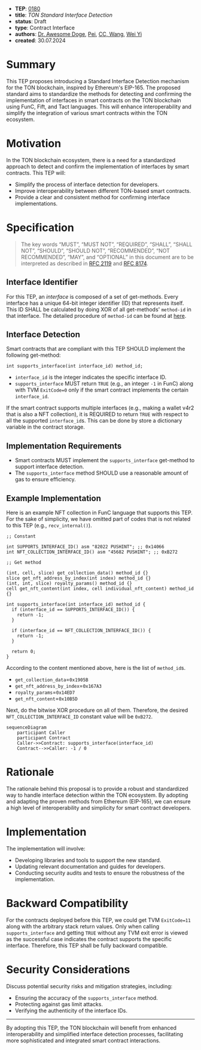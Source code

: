 - **TEP**: [0180](https://github.com/ton-blockchain/TEPs/pull/0180)
- **title**: *TON Standard Interface Detection*
- **status**: Draft
- **type**: Contract Interface
- **authors**: [Dr. Awesome Doge](https://github.com/hacker-volodya), [Pei](p@tonx.tg), [CC, Wang](https://github.com/a2468834), [Wei Yi](https://github.com/WeiYiChiuAtTonfura)
- **created**: 30.07.2024

# Summary
This TEP proposes introducing a Standard Interface Detection mechanism for the TON blockchain, inspired by Ethereum's EIP-165. The proposed standard aims to standardize the methods for detecting and confirming the implementation of interfaces in smart contracts on the TON blockchain using FunC, Fift, and Tact languages. This will enhance interoperability and simplify the integration of various smart contracts within the TON ecosystem.

# Motivation
In the TON blockchain ecosystem, there is a need for a standardized approach to detect and confirm the implementation of interfaces by smart contracts. This TEP will:
- Simplify the process of interface detection for developers.
- Improve interoperability between different TON-based smart contracts.
- Provide a clear and consistent method for confirming interface implementations.

# Specification

> The key words “MUST”, “MUST NOT”, “REQUIRED”, “SHALL”, “SHALL NOT”, “SHOULD”, “SHOULD NOT”, “RECOMMENDED”, “NOT RECOMMENDED”, “MAY”, and “OPTIONAL” in this document are to be interpreted as described in [RFC 2119](https://www.ietf.org/rfc/rfc2119.html) and [RFC 8174](https://www.ietf.org/rfc/rfc8174.html).

## Interface Identifier

For this TEP, an *interface* is composed of a set of get-methods. Every interface has a unique 64-bit integer identifier (ID) that represents itself. This ID SHALL be calculated by doing XOR of all get-methods' `method-id` in that interface. The detailed procedure of `method-id` can be found at [here](https://github.com/ton-blockchain/ton/blob/db505f45b2f3a4f6469e0cbb55a3fc3ffcef59c5/lite-client/lite-client.cpp#L1228-L1234).

## Interface Detection
Smart contracts that are compliant with this TEP SHOULD implement the following get-method:

```func
int supports_interface(int interface_id) method_id;
```

- `interface_id` is the integer indicates the specific interface ID.
- `supports_interface` MUST return `TRUE` (e.g., an integer `-1` in FunC) along with TVM `ExitCode=0` only if the smart contract implements the certain `interface_id`.

If the smart contract supports multiple interfaces (e.g., making a wallet v4r2 that is also a NFT collection), it is REQUIRED to return `TRUE` with respect to all the supported `interface_id`s. This can be done by store a dictionary variable in the contract storage.

## Implementation Requirements
- Smart contracts MUST implement the `supports_interface` get-method to support interface detection.
- The `supports_interface` method SHOULD use a reasonable amount of gas to ensure efficiency.

## Example Implementation

Here is an example NFT collection in FunC language that supports this TEP. For the sake of simplicity, we have omitted part of codes that is not related to this TEP (e.g., `recv_internal()`).

```func
;; Constant

int SUPPORTS_INTERFACE_ID() asm "82022 PUSHINT"; ;; 0x14066
int NFT_COLLECTION_INTERFACE_ID() asm "45682 PUSHINT"; ;; 0xB272

;; Get method

(int, cell, slice) get_collection_data() method_id {}
slice get_nft_address_by_index(int index) method_id {}
(int, int, slice) royalty_params() method_id {}
cell get_nft_content(int index, cell individual_nft_content) method_id {}

int supports_interface(int interface_id) method_id {
  if (interface_id == SUPPORTS_INTERFACE_ID()) {
    return -1;
  }

  if (interface_id == NFT_COLLECTION_INTERFACE_ID()) {
    return -1;
  }

  return 0;
}
```

According to the content mentioned above, here is the list of `method_id`s.
- `get_collection_data`=`0x1905B`
- `get_nft_address_by_index`=`0x167A3`
- `royalty_params`=`0x14ED7`
- `get_nft_content`=`0x10B5D`

Next, do the bitwise XOR procedure on all of them. Therefore, the desired `NFT_COLLECTION_INTERFACE_ID` constant value will be `0xB272`.


```mermaid
sequenceDiagram
    participant Caller
    participant Contract
    Caller->>Contract: supports_interface(interface_id)
    Contract-->>Caller: -1 / 0
```

# Rationale
The rationale behind this proposal is to provide a robust and standardized way to handle interface detection within the TON ecosystem. By adopting and adapting the proven methods from Ethereum (EIP-165), we can ensure a high level of interoperability and simplicity for smart contract developers.

# Implementation
The implementation will involve:
- Developing libraries and tools to support the new standard.
- Updating relevant documentation and guides for developers.
- Conducting security audits and tests to ensure the robustness of the implementation.

# Backward Compatibility
For the contracts deployed before this TEP, we could get TVM `ExitCode=11` along with the arbitrary stack return values. Only when calling `supports_interface` and getting `TRUE` without any TVM exit error is viewed as the successful case indicates the contract supports the specific interface. Therefore, this TEP shall be fully backward compatible.

# Security Considerations
Discuss potential security risks and mitigation strategies, including:
- Ensuring the accuracy of the `supports_interface` method.
- Protecting against gas limit attacks.
- Verifying the authenticity of the interface IDs.

---

By adopting this TEP, the TON blockchain will benefit from enhanced interoperability and simplified interface detection processes, facilitating more sophisticated and integrated smart contract interactions.
